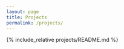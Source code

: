 ```yaml
---
layout: page
title: Projects
permalink: /projects/
---
```


{% include_relative projects/README.md %}

